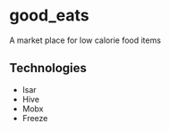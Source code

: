 # good_eats

A market place for low calorie food items

## Technologies

- Isar
- Hive
- Mobx
- Freeze

